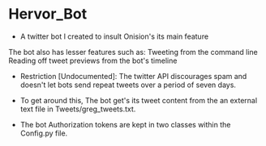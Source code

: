 # Hervor_Bot

- A twitter bot I created to insult Onision's its main feature

The bot also has lesser features such as:
  Tweeting from the command line
  Reading off tweet previews from the bot's timeline

- Restriction [Undocumented]:
  The twitter API discourages spam and doesn't let bots send repeat tweets over a period of seven days.
 
- To get around this, The bot get's its tweet content from the an external text file in Tweets/greg_tweets.txt.

- The bot Authorization tokens are kept in two classes within the Config.py file. 
